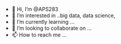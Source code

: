 - 👋 Hi, I’m @APS283
- 👀 I’m interested in ..big data, data science, 
- 🌱 I’m currently learning ...
- 💞️ I’m looking to collaborate on ...
- 📫 How to reach me ...

<!---
APS283/APS283 is a ✨ special ✨ repository because its `README.md` (this file) appears on your GitHub profile.
You can click the Preview link to take a look at your changes.
--->
